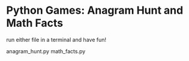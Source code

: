 # Python Games: Anagram Hunt and Math Facts

run either file in a terminal and have fun!

anagram_hunt.py
math_facts.py
